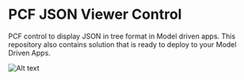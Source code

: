 # PCF JSON Viewer Control
PCF control to display JSON in tree format in Model driven apps. This repository also contains solution that is ready to deploy to your Model Driven Apps.

![Alt text](![image](https://github.com/awong789/pcfjsonviewercontrol/assets/5443445/50c9b99f-4f24-48b5-b499-64714bd3690a)
 "PCF JSON Viewer")
